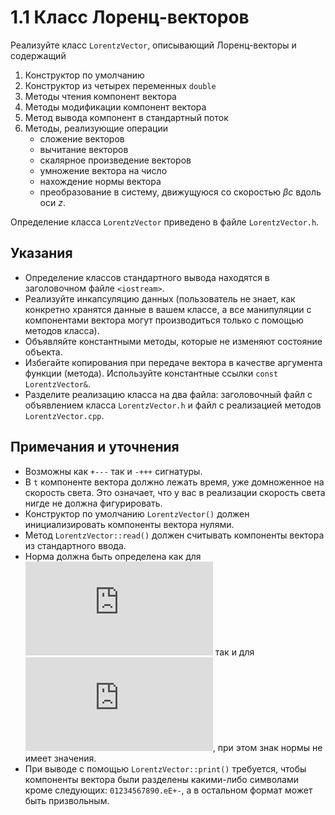 # 1.1 Класс Лоренц-векторов

Реализуйте класс `LorentzVector`, описывающий Лоренц-векторы и содержащий

1. Конструктор по умолчанию
2. Конструктор из четырех переменных `double`
3. Методы чтения компонент вектора
4. Методы модификации компонент вектора
5. Метод вывода компонент в стандартный поток
6. Методы, реализующие операции
   + сложение векторов
   + вычитание векторов
   + скалярное произведение векторов
   + умножение вектора на число
   + нахождение нормы вектора
   + преобразование в систему, движущуюся со скоростью *βc* вдоль оси *z*.

Определение класса `LorentzVector` приведено в файле `LorentzVector.h`.

## Указания

+ Определение классов стандартного вывода находятся в заголовочном файле `<iostream>`.
+ Реализуйте инкапсуляцию данных (пользователь не знает, как конкретно хранятся данные в вашем классе, а все манипуляции с компонентами вектора могут производиться только с помощью методов класса).
+ Объявляйте константными методы, которые не изменяют состояние объекта.
+ Избегайте копирования при передаче вектора в качестве аргумента функции (метода). Используйте константные ссылки `const LorentzVector&`.
+ Разделите реализацию класса на два файла: заголовочный файл с объявлением класса `LorentzVector.h` и файл с реализацией методов `LorentzVector.cpp`.

## Примечания и уточнения

+ Возможны как `+---` так и `-+++` сигнатуры.
+ В `t` компоненте вектора должно лежать время, уже домноженное на скорость света. Это означает, что у вас в реализации скорость света нигде не должна фигурировать.
+ Конструктор по умолчанию `LorentzVector()` должен инициализировать компоненты вектора нулями.
+ Метод `LorentzVector::read()` должен считывать компоненты вектора из стандартного ввода.
+ Норма должна быть определена как для ![](https://latex.codecogs.com/gif.latex?%5Clarge%20t%20%5Cgeq%20%5Csqrt%7Bx%5E2%20&plus;%20y%5E2%20&plus;%20z%5E2%7D) так и для ![](https://latex.codecogs.com/gif.latex?%5Clarge%20t%20%3C%20%5Csqrt%7Bx%5E2%20&plus;%20y%5E2%20&plus;%20z%5E2%7D), при этом знак нормы не имеет значения.
+ При выводе с помощью `LorentzVector::print()` требуется, чтобы компоненты вектора были разделены какими-либо символами кроме следующих: `01234567890.eE+-`, а в остальном формат может быть призвольным.
